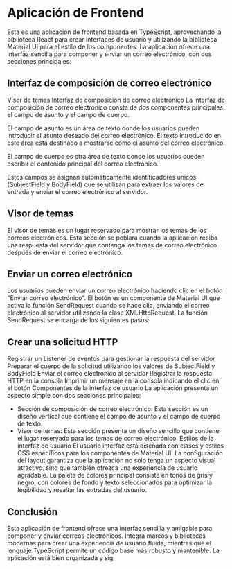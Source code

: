 # Aplicación de Frontend

Esta es una aplicación de frontend basada en TypeScript, aprovechando la biblioteca React para crear interfaces de usuario y utilizando la biblioteca Material UI para el estilo de los componentes. La aplicación ofrece una interfaz sencilla para componer y enviar un correo electrónico, con dos secciones principales:

## Interfaz de composición de correo electrónico

Visor de temas
Interfaz de composición de correo electrónico
La interfaz de composición de correo electrónico consta de dos componentes principales: el campo de asunto y el campo de cuerpo.

El campo de asunto es un área de texto donde los usuarios pueden introducir el asunto deseado del correo electrónico. El texto introducido en este área está destinado a mostrarse como el asunto del correo electrónico.

El campo de cuerpo es otra área de texto donde los usuarios pueden escribir el contenido principal del correo electrónico.

Estos campos se asignan automáticamente identificadores únicos (SubjectField y BodyField) que se utilizan para extraer los valores de entrada y enviar el correo electrónico al servidor.

## Visor de temas

El visor de temas es un lugar reservado para mostrar los temas de los correos electrónicos. Esta sección se poblará cuando la aplicación reciba una respuesta del servidor que contenga los temas de correo electrónico después de enviar el correo electrónico.

## Enviar un correo electrónico

Los usuarios pueden enviar un correo electrónico haciendo clic en el botón "Enviar correo electrónico". El botón es un componente de Material UI que activa la función SendRequest cuando se hace clic, enviando el correo electrónico al servidor utilizando la clase XMLHttpRequest. La función SendRequest se encarga de los siguientes pasos:

## Crear una solicitud HTTP

Registrar un Listener de eventos para gestionar la respuesta del servidor
Preparar el cuerpo de la solicitud utilizando los valores de SubjectField y BodyField
Enviar el correo electrónico al servidor
Registrar la respuesta HTTP en la consola
Imprimir un mensaje en la consola indicando el clic en el botón
Componentes de la interfaz de usuario
La aplicación presenta un aspecto simple con dos secciones principales:

* Sección de composición de correo electrónico: Esta sección es un diseño vertical que contiene el campo de asunto y el campo de cuerpo de texto.
* Visor de temas: Esta sección presenta un diseño sencillo que contiene el lugar reservado para los temas de correo electrónico.
Estilos de la interfaz de usuario
El usuario interfaz está diseñada con clases y estilos CSS específicos para los componentes de Material UI. La configuración del layout garantiza que la aplicación no solo tenga un aspecto visual atractivo, sino que también ofrezca una experiencia de usuario agradable. La paleta de colores principal consiste en tonos de gris y negro, con colores de fondo y texto seleccionados para optimizar la legibilidad y resaltar las entradas del usuario.

## Conclusión

Esta aplicación de frontend ofrece una interfaz sencilla y amigable para componer y enviar correos electrónicos. Integra marcos y bibliotecas modernas para crear una experiencia de usuario fluida, mientras que el lenguaje TypeScript permite un código base más robusto y mantenible. La aplicación está bien organizada y sig